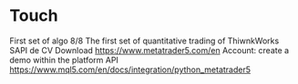 # Touch
First set of algo 8/8 
The first set of quantitative trading of ThiwnkWorks SAPI de CV
Download https://www.metatrader5.com/en
Account: create a demo within the platform
API https://www.mql5.com/en/docs/integration/python_metatrader5
